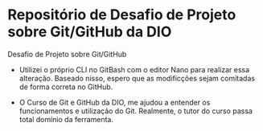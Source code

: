# Repositório de Desafio de Projeto sobre Git/GitHub da DIO
Desafio de Projeto sobre Git/GitHub

 - Utilizei o próprio CLI no GitBash com o editor Nano para realizar essa alteração.
Baseado nisso, espero que as modificções sejam comitadas de forma correta no GitHub.

 - O Curso de Git e GitHub da DIO, me ajudou a entender os funcionamentos e utilização
do Git. Realmente, o tutor do curso passa total dominio da ferramenta.
